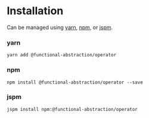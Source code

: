 # Installation

Can be managed using
[yarn](https://yarnpkg.com/en/docs),
[npm](https://docs.npmjs.com),
or [jspm](https://jspm.org/docs).


### yarn
```terminal
yarn add @functional-abstraction/operator
```

### npm
```terminal
npm install @functional-abstraction/operator --save
```

### jspm
```terminal
jspm install npm:@functional-abstraction/operator
```
